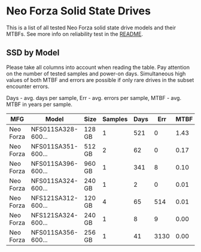 Neo Forza Solid State Drives
============================

This is a list of all tested Neo Forza solid state drive models and their MTBFs. See
more info on reliability test in the [README](https://github.com/linuxhw/SMART).

SSD by Model
------------

Please take all columns into account when reading the table. Pay attention on the
number of tested samples and power-on days. Simultaneous high values of both MTBF
and errors are possible if only rare drives in the subset encounter errors.

Days - avg. days per sample,
Err  - avg. errors per sample,
MTBF - avg. MTBF in years per sample.

| MFG       | Model              | Size   | Samples | Days  | Err   | MTBF |
|-----------|--------------------|--------|---------|-------|-------|------|
| Neo Forza | NFS011SA328-600... | 128 GB | 1       | 521   | 0     | 1.43   |
| Neo Forza | NFS011SA351-600... | 512 GB | 2       | 62    | 0     | 0.17   |
| Neo Forza | NFS011SA396-600... | 960 GB | 1       | 341   | 8     | 0.10   |
| Neo Forza | NFS011SA324-600... | 240 GB | 1       | 2     | 0     | 0.01   |
| Neo Forza | NFS121SA312-600... | 120 GB | 4       | 65    | 514   | 0.01   |
| Neo Forza | NFS121SA324-600... | 240 GB | 1       | 8     | 9     | 0.00   |
| Neo Forza | NFS011SA356-600... | 256 GB | 1       | 41    | 3130  | 0.00   |
